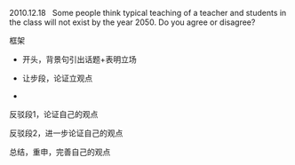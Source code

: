 
2010.12.18
 
Some people think typical teaching of a teacher and students in the class will not exist
by the year 2050. Do you agree or disagree?




框架
+ 开头，背景句引出话题+表明立场
 
+  让步段，论证立观点
+  
 反驳段1，论证自己的观点

 反驳段2，进一步论证自己的观点

 总结，重申，完善自己的观点